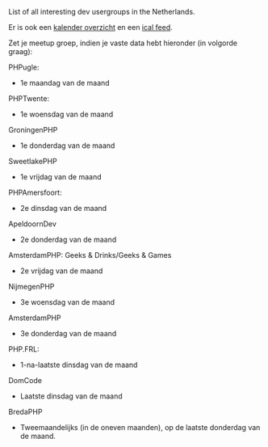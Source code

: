 List of all interesting dev usergroups in the Netherlands.

Er is ook een [kalender overzicht](https://www.google.com/calendar/embed?src=services%40atimmer.com&ctz=Europe/Amsterdam ) en een [ical feed](https://www.google.com/calendar/ical/services%40atimmer.com/public/basic.ics).

Zet je meetup groep, indien je vaste data hebt hieronder
(in volgorde graag):
 
PHPugle:
- 1e maandag van de maand
 
PHPTwente:
- 1e woensdag van de maand
 
GroningenPHP
- 1e donderdag van de maand
 
SweetlakePHP
- 1e vrijdag van de maand
 
PHPAmersfoort:
- 2e dinsdag van de maand
 
ApeldoornDev
- 2e donderdag van de maand
 
AmsterdamPHP: Geeks & Drinks/Geeks & Games
- 2e vrijdag van de maand
 
NijmegenPHP
- 3e woensdag van de maand
 
AmsterdamPHP
- 3e donderdag van de maand
 
PHP.FRL:
- 1-na-laatste dinsdag van de maand
 
DomCode
- Laatste dinsdag van de maand

BredaPHP
- Tweemaandelijks (in de oneven maanden), op de laatste donderdag van de maand.

